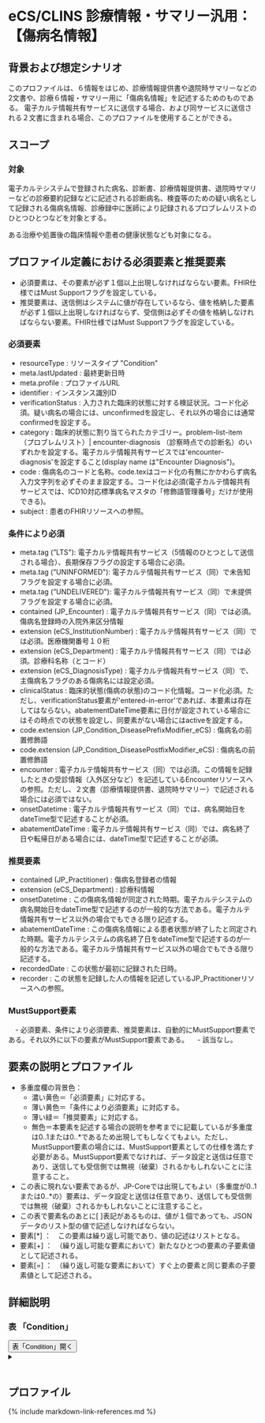 # eCS/CLINS 診療情報・サマリー汎用：【傷病名情報】

## 背景および想定シナリオ
このプロファイルは、６情報をはじめ、診療情報提供書や退院時サマリーなどの2文書や、診療６情報・サマリー用に「傷病名情報」を記述するためのものである。
電子カルテ情報共有サービスに送信する場合、および同サービスに送信される２文書に含まれる場合、このプロファイルを使用することができる。


## スコープ

### 対象
電子カルテシステムで登録された病名、診断書、診療情報提供書、退院時サマリーなどの診療要約記録などに記述される診断病名、検査等のための疑い病名として記録される傷病名情報、診療録中に医師により記録されるプロブレムリストのひとつひとつなどを対象とする。

ある治療や処置後の臨床情報や患者の健康状態なども対象になる。


## プロファイル定義における必須要素と推奨要素
  - 必須要素は、その要素が必ず１個以上出現しなければならない要素。FHIR仕様ではMust Supportフラグを設定している。
  - 推奨要素は、送信側はシステムに値が存在しているなら、値を格納した要素が必ず１個以上出現しなければならず、受信側は必ずその値を格納しなければならない要素。FHIR仕様ではMust Supportフラグを設定している。

### 必須要素
  - resourceType : リソースタイプ "Condition"
  - meta.lastUpdated : 最終更新日時
  - meta.profile : プロファイルURL
  - identifier : インスタンス識別ID
  - verificationStatus : 入力された臨床的状態に対する検証状況。コード化必須。疑い病名の場合には、unconfirmedを設定し、それ以外の場合には通常confirmedを設定する。
  - category : 臨床的状態に割り当てられたカテゴリー。problem-list-item （プロブレムリスト）| encounter-diagnosis （診察時点での診断名）のいずれかを設定する。電子カルテ情報共有サービスでは'encounter-diagnosis'を設定すること(display name は"Encounter Diagnosis")。
  - code : 傷病名のコードと名称。code.texはコード化の有無にかかわらず病名入力文字列を必ずそのまま設定する。コード化は必須(電子カルテ情報共有サービスでは、ICD10対応標準病名マスタの「修飾語管理番号」だけが使用できる)。
  - subject : 患者のFHIRリソースへの参照。

### 条件により必須
  - meta.tag (”LTS"): 電子カルテ情報共有サービス（5情報のひとつとして送信される場合）、長期保存フラグの設定する場合に必須。
  - meta.tag (”UNINFORMED"): 電子カルテ情報共有サービス（同）で未告知フラグを設定する場合に必須。
  - meta.tag (”UNDELIVERED"): 電子カルテ情報共有サービス（同）で未提供フラグを設定する場合に必須。
  - contained (JP_Encounter) : 電子カルテ情報共有サービス（同）では必須。傷病名登録時の入院外来区分情報
  - extension (eCS_InstitutionNumber) : 電子カルテ情報共有サービス（同）では必須。医療機関番号１０桁
  - extension (eCS_Department) : 電子カルテ情報共有サービス（同）では必須。診療科名称（とコード）
  - extension (eCS_DiagnosisType) : 電子カルテ情報共有サービス（同）で、主傷病名フラグのある傷病名には設定必須。
  - clinicalStatus : 臨床的状態(傷病の状態)のコード化情報。コード化必須。ただし、verificationStatus要素が'entered-in-error'であれば、本要素は存在してはならない。abatementDateTime要素に日付が設定されている場合にはその時点での状態を設定し、同要素がない場合にはactiveを設定する。
  - code.extension (JP_Condition_DiseasePrefixModifier_eCS) : 傷病名の前置修飾語
  - code.extension (JP_Condition_DiseasePostfixModifier_eCS) : 傷病名の前置修飾語
  - encounter : 電子カルテ情報共有サービス（同）では必須。この情報を記録したときの受診情報（入外区分など）を記述しているEncounterリソースへの参照。ただし、２文書（診療情報提供書、退院時サマリー）で記述される場合には必須ではない。
  - onsetDatetime : 電子カルテ情報共有サービス（同）では、病名開始日をdateTime型で記述することが必須。
  - abatementDateTime : 電子カルテ情報共有サービス（同）では、病名終了日や転帰日がある場合には、dateTime型で記述することが必須。

### 推奨要素
  - contained (JP_Practitioner) : 傷病名登録者の情報
  - extension (eCS_Department) : 診療科情報
  - onsetDatetime : この傷病名情報が同定された時期。電子カルテシステムの病名開始日をdateTime型で記述するのが一般的な方法である。電子カルテ情報共有サービス以外の場合でもできる限り記述する。
  - abatementDateTime : この傷病名情報による患者状態が終了したと同定された時期。電子カルテシステムの病名終了日をdateTime型で記述するのが一般的な方法である。電子カルテ情報共有サービス以外の場合でもできる限り記述する。
  - recordedDate : この状態が最初に記録された日時。
  - recorder : この状態を記録した人の情報を記述しているJP_Practitionerリソースへの参照。

### MustSupport要素
　- 必須要素、条件により必須要素、推奨要素は、自動的にMustSupport要素である。それ以外に以下の要素がMustSupport要素である。
　- 該当なし。


## 要素の説明とプロファイル
  - 多重度欄の背景色：
    - 濃い黄色＝「必須要素」に対応する。
    - 薄い黄色＝「条件により必須要素」に対応する。
    - 薄い緑＝「推奨要素」に対応する。
    - 無色＝本要素を記述する場合の説明を参考までに記載しているが多重度は0..1または0..*であるため出現してもしなくてもよい。ただし、MustSupport要素の場合には、MustSupport要素としての仕様を満たす必要がある。MustSupport要素でなければ、データ設定と送信は任意であり、送信しても受信側では無視（破棄）されるかもしれないことに注意すること。
  - この表に現れない要素であるが、JP-Coreでは出現してもよい（多重度が0..1または0..*の）要素は、データ設定と送信は任意であり、送信しても受信側では無視（破棄）されるかもしれないことに注意すること。
  - この表で要素名のあとに[ ]表記があるものは、値が１個であっても、JSONデータのリスト型の値で記述しなければならない。
  - 要素[*] ：　この要素は繰り返し可能であり、値の記述はリストとなる。
  - 要素[+] ：　（繰り返し可能な要素において）新たなひとつの要素の子要素値として記述される。
  - 要素[=] ：　（繰り返し可能な要素において）すぐ上の要素と同じ要素の子要素値として記述される。

## 詳細説明


<script>
function details_open(onoff, idname, idCloseButton){
  var elem = document.getElementById(idname);
  elem.open = onoff;
  if (onoff == true){
    document.getElementById(idCloseButton).style.display = 'none';
  } else {
    document.getElementById(idCloseButton).style.display = 'inline';
  }
}
</script>


<h3>表 「Condition」</h3>
<button id="mrc" type="button" onclick="details_open(true,'TableDetails','mrc')">表「Condition」開く</button>
<details id="TableDetails">
<button type="button" onclick="details_open(false,'TableDetails', 'mrc')">閉じる</button>
<summary></summary>


<div id="Table_18042" class="htmlTable" align=center x:publishsource="Excel">

{% include ConditionTable.md %}

</div>


<button type="button" onclick="details_open(false,'TableDetails','mrc')">閉じる</button>
</details>

<br>

## プロファイル
{% include markdown-link-references.md %}